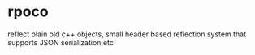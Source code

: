 # rpoco
reflect plain old c++ objects, small header based reflection system that supports JSON serialization,etc
